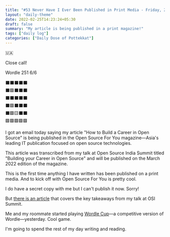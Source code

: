 ```yaml
---
title: "#53 Never Have I Ever Been Published in Print Media - Friday, 25th February 2022"
layout: "daily-theme"
date: 2022-02-25T14:23:24+05:30
draft: false
summary: "My article is being published in a print magazine!"
tags: ["daily log"]
categories: ["Daily Dose of Pottekkat"]
---
```


🇺🇦 

Close call!

Wordle 251 6/6

⬛⬛⬛⬛⬛\
⬛🟩⬛⬛⬛\
⬛⬛⬛⬛⬛\
⬛🟩⬛⬛⬛\
⬛🟩🟨⬛⬛\
🟩🟩🟩🟩🟩

I got an email today saying my article "How to Build a Career in Open Source" is being published in the Open Source For You magazine—Asia's leading IT publication focused on open source technologies.

This article was transcribed from my talk at Open Source India Summit titled "Building your Career in Open Source" and will be published on the March 2022 edition of the magazine.

This is the first time anything I have written has been published on a print media. And to kick off with Open Source For You is pretty cool.

I do have a secret copy with me but I can't publish it now. Sorry!

But [there is an article](/posts/building-your-career-in-open-source/) that covers the key takeaways from my talk at OSI Summit.

Me and my roommate started playing [Wordle Cup](https://wordlecup.io/)—a competitive version of Wordle—yesterday. Cool game.

I'm going to spend the rest of my day writing and reading.